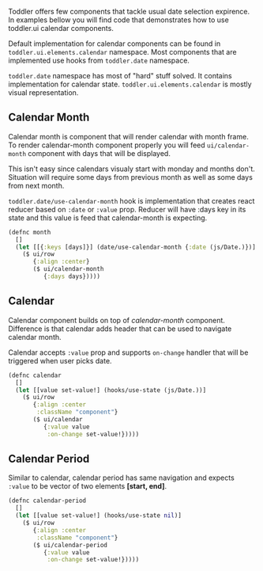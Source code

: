 Toddler offers few components that tackle usual date selection
expirence. In examples bellow you will find code that demonstrates
how to use toddler.ui calendar components.

Default implementation for calendar components can be found in
```toddler.ui.elements.calendar``` namespace. Most components
that are implemented use hooks from ```toddler.date``` namespace.

```toddler.date``` namespace has most of "hard" stuff solved. It
contains implementation for calendar state. ```toddler.ui.elements.calendar```
is mostly visual representation.

## Calendar Month
Calendar month is component that will render calendar with month frame. To render
calendar-month component properly you will feed ```ui/calendar-month``` component with 
days that will be displayed.


This isn't easy since calendars visualy start with monday
and months don't. Situation will require some days from previous
month as well as some days from next month.

```toddler.date/use-calendar-month``` hook is implementation that
creates react reducer based on ```:date``` or ```:value``` prop.
Reducer will have :days key in its state and this value is feed 
that calendar-month is expecting.

<div id="calendar-month-example"></div>

```clojure
(defnc month
  []
  (let [[{:keys [days]}] (date/use-calendar-month {:date (js/Date.)})]
    ($ ui/row
       {:align :center}
       ($ ui/calendar-month
          {:days days}))))
```



## Calendar
Calendar component builds on top of *calendar-month* component. Difference is that
calendar adds header that can be used to navigate calendar month.

Calendar accepts ```:value``` prop and supports ```on-change``` handler
that will be triggered when user picks date.

<div id="calendar-example"></div>


```clojure
(defnc calendar
  []
  (let [[value set-value!] (hooks/use-state (js/Date.))]
    ($ ui/row
       {:align :center
        :className "component"}
       ($ ui/calendar
          {:value value
           :on-change set-value!}))))
```


## Calendar Period
Similar to calendar, calendar period has same navigation and expects
```:value``` to be vector of two elements **[start, end]**.


<div id="calendar-period-example"></div>


```clojure
(defnc calendar-period
  []
  (let [[value set-value!] (hooks/use-state nil)]
    ($ ui/row
       {:align :center
        :className "component"}
       ($ ui/calendar-period
          {:value value
           :on-change set-value!}))))
```
